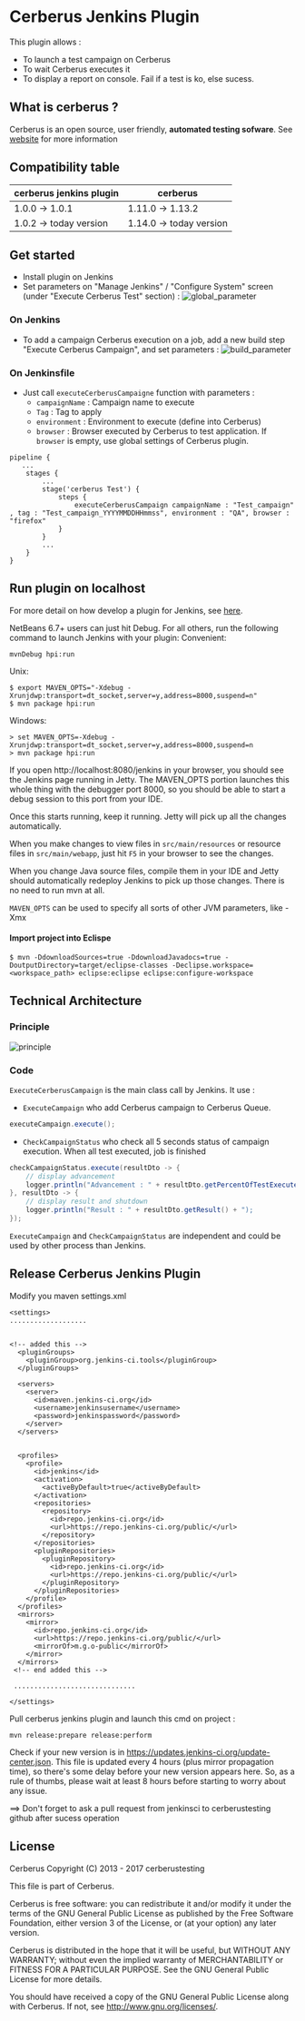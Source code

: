 # Cerberus Jenkins Plugin

This plugin allows : 
* To launch a test campaign on Cerberus
* To wait Cerberus executes it
* To display a report on console. Fail if a test is ko, else sucess.

## What is cerberus ?
Cerberus is an open source, user friendly, **automated testing sofware**. See [website](https://www.cerberus-testing.org) for more information

## Compatibility table
| cerberus jenkins plugin | cerberus                |
| ----------------------- | ----------------------- |
| 1.0.0 -> 1.0.1          | 1.11.0 -> 1.13.2        |
| 1.0.2 -> today version  | 1.14.0 -> today version |


## Get started
* Install plugin on Jenkins
* Set parameters on "Manage Jenkins" / "Configure System" screen (under "Execute Cerberus Test" section) : 
![global_parameter](docs/global_parameter.png "Global parameter")

### On Jenkins
* To add a campaign Cerberus execution on a job, add a new build step "Execute Cerberus Campaign", and set parameters :
![build_parameter](docs/build_parameter.png "Build parameter")
 

### On Jenkinsfile
* Just call `executeCerberusCampaigne` function with parameters :
	* `campaignName` : Campaign name to execute
	* `Tag` : Tag to apply
	* `environment` :  Environment to execute (define into Cerberus)
	* `browser` : Browser executed by Cerberus to test application. If `browser` is empty, use global settings of Cerberus plugin.
   
```
pipeline {	
   ...
    stages {
		...
		stage('cerberus Test') {
			steps {					
				executeCerberusCampaign campaignName : "Test_campaign" , tag : "Test_campaign_YYYYMMDDHHmmss", environment : "QA", browser : "firefox"
			}
		}		
		...
	}
}
```

## Run plugin on localhost
For more detail on how develop a plugin for Jenkins, see [here](https://wiki.jenkins-ci.org/display/JENKINS/Plugin+tutorial).

NetBeans 6.7+ users can just hit Debug. For all others, run the following command to launch Jenkins with your plugin:
Convenient:
```
mvnDebug hpi:run
```

Unix:
```
$ export MAVEN_OPTS="-Xdebug -Xrunjdwp:transport=dt_socket,server=y,address=8000,suspend=n"
$ mvn package hpi:run
```

Windows:

```
> set MAVEN_OPTS=-Xdebug -Xrunjdwp:transport=dt_socket,server=y,address=8000,suspend=n
> mvn package hpi:run
```

If you open http://localhost:8080/jenkins in your browser, you should see the Jenkins page running in Jetty. The MAVEN_OPTS portion launches this whole thing with the debugger port 8000, so you should be able to start a debug session to this port from your IDE.

Once this starts running, keep it running. Jetty will pick up all the changes automatically.

When you make changes to view files in `src/main/resources` or resource files in `src/main/webapp`, just hit `F5` in your browser to see the changes.

When you change Java source files, compile them in your IDE and Jetty should automatically redeploy Jenkins to pick up those changes. There is no need to run mvn at all.

`MAVEN_OPTS` can be used to specify all sorts of other JVM parameters, like -Xmx


#### Import project into Eclispe

```
$ mvn -DdownloadSources=true -DdownloadJavadocs=true -DoutputDirectory=target/eclipse-classes -Declipse.workspace=<workspace_path> eclipse:eclipse eclipse:configure-workspace	
```


## Technical Architecture
### Principle
![principle](docs/principle.png "Principle")

### Code
`ExecuteCerberusCampaign` is the main class call by Jenkins. 
It use :
* `ExecuteCampaign` who add Cerberus campaign to Cerberus Queue.
```java
executeCampaign.execute();
```

* `CheckCampaignStatus` who check all 5 seconds status of campaign execution. When all test executed, job is finished
```java
checkCampaignStatus.execute(resultDto -> {	  
	// display advancement
	logger.println("Advancement : " + resultDto.getPercentOfTestExecuted() + "%");
}, resultDto -> {
 	// display result and shutdown
	logger.println("Result : " + resultDto.getResult() + "); 
});
```

`ExecuteCampaign` and `CheckCampaignStatus` are independent and could be used by other process than Jenkins.

## Release Cerberus Jenkins Plugin

Modify you maven settings.xml
```
<settings>
...................


<!-- added this -->
  <pluginGroups>
    <pluginGroup>org.jenkins-ci.tools</pluginGroup>
  </pluginGroups>

  <servers>
    <server>
      <id>maven.jenkins-ci.org</id> 
      <username>jenkinsusername</username>
      <password>jenkinspassword</password>
    </server>
  </servers>

  
  <profiles>
    <profile>
      <id>jenkins</id>
      <activation>
        <activeByDefault>true</activeByDefault> 
      </activation>
      <repositories>
        <repository>
          <id>repo.jenkins-ci.org</id>
          <url>https://repo.jenkins-ci.org/public/</url>
        </repository>
      </repositories>
      <pluginRepositories>
        <pluginRepository>
          <id>repo.jenkins-ci.org</id>
          <url>https://repo.jenkins-ci.org/public/</url>
        </pluginRepository>
      </pluginRepositories>
    </profile>
  </profiles>
  <mirrors>
    <mirror>
      <id>repo.jenkins-ci.org</id>
      <url>https://repo.jenkins-ci.org/public/</url>
      <mirrorOf>m.g.o-public</mirrorOf>
    </mirror>
  </mirrors>
 <!-- end added this --> 
 
 ..............................
 
</settings>
```

Pull cerberus jenkins plugin and launch this cmd on project :
```
mvn release:prepare release:perform
```

Check if your new version is in https://updates.jenkins-ci.org/update-center.json. This file is updated every 4 hours (plus mirror propagation time), so there's some delay before your new version appears here. So, as a rule of thumbs, please wait at least 8 hours before starting to worry about any issue.


==> Don't forget to ask a pull request from jenkinsci to cerberustesting github after sucess operation



## License

Cerberus Copyright (C) 2013 - 2017 cerberustesting

This file is part of Cerberus.

Cerberus is free software: you can redistribute it and/or modify
it under the terms of the GNU General Public License as published by
the Free Software Foundation, either version 3 of the License, or
(at your option) any later version.

Cerberus is distributed in the hope that it will be useful,
but WITHOUT ANY WARRANTY; without even the implied warranty of
MERCHANTABILITY or FITNESS FOR A PARTICULAR PURPOSE.  See the
GNU General Public License for more details.

You should have received a copy of the GNU General Public License
along with Cerberus.  If not, see <http://www.gnu.org/licenses/>.
